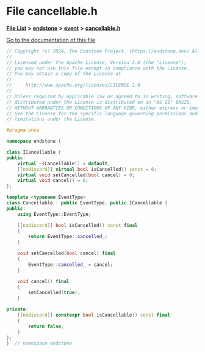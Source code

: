 

# File cancellable.h

[**File List**](files.md) **>** [**endstone**](dir_6cf277b678674f97c7a2b6b3b2447b33.md) **>** [**event**](dir_f1d783c0ad83ee143d16e768ebca51c8.md) **>** [**cancellable.h**](cancellable_8h.md)

[Go to the documentation of this file](cancellable_8h.md)


```C++
// Copyright (c) 2024, The Endstone Project. (https://endstone.dev) All Rights Reserved.
//
// Licensed under the Apache License, Version 2.0 (the "License");
// you may not use this file except in compliance with the License.
// You may obtain a copy of the License at
//
//     http://www.apache.org/licenses/LICENSE-2.0
//
// Unless required by applicable law or agreed to in writing, software
// distributed under the License is distributed on an "AS IS" BASIS,
// WITHOUT WARRANTIES OR CONDITIONS OF ANY KIND, either express or implied.
// See the License for the specific language governing permissions and
// limitations under the License.

#pragma once

namespace endstone {

class ICancellable {
public:
    virtual ~ICancellable() = default;
    [[nodiscard]] virtual bool isCancelled() const = 0;
    virtual void setCancelled(bool cancel) = 0;
    virtual void cancel() = 0;
};

template <typename EventType>
class Cancellable : public EventType, public ICancellable {
public:
    using EventType::EventType;

    [[nodiscard]] bool isCancelled() const final
    {
        return EventType::cancelled_;
    }

    void setCancelled(bool cancel) final
    {
        EventType::cancelled_ = cancel;
    }

    void cancel() final
    {
        setCancelled(true);
    }

private:
    [[nodiscard]] constexpr bool isCancellable() const final
    {
        return false;
    }
};
}  // namespace endstone
```


